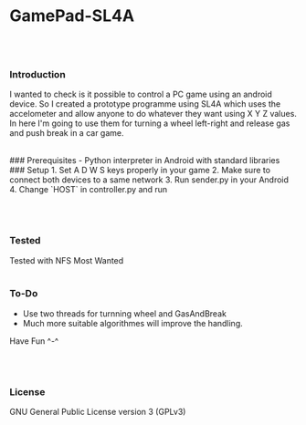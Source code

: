 # GamePad-SL4A
<br><br>

### Introduction
I wanted to check is it possible to control a PC game using an android device. So I created a prototype programme using SL4A which uses the accelometer and allow anyone to do whatever they want using X Y Z values. In here I'm going to use them for turning a wheel left-right and release gas and push break in a car game.


<br>
### Prerequisites 
 - Python interpreter in Android with standard libraries


<br>
### Setup
1. Set A D W S keys properly in your game
2. Make sure to connect both devices to a same network
3. Run sender.py in your Android
4. Change `HOST` in controller.py and run

<br><br>

### Tested 
Tested with NFS Most Wanted
<br><br>

### To-Do
- Use two threads for turnning wheel and GasAndBreak
- Much more suitable algorithmes will improve the handling.



Have Fun ^-^

<br><br>

### License
GNU General Public License version 3 (GPLv3)

